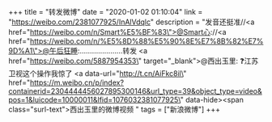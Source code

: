 +++
title = "转发微博"
date = "2020-01-02 01:10:04"
link = "https://weibo.com/2381077925/InAlVdqlc"
description = "发音还挺准//<a href=\"https://weibo.com/n/Smart%E5%BF%83\">@Smart心</a>://<a href=\"https://weibo.com/n/%E5%8D%88%E5%90%8E%E7%8B%82%E7%9D%A1\">@午后狂睡</a>:…………………转发 <a href=\"https://weibo.com/5887954353\" target=\"_blank\">@西出玉里</a>: ❓江苏卫视这个操作我惊了 <a data-url=\"http://t.cn/AiFkc8il\" href=\"https://m.weibo.cn/p/index?containerid=2304444456027895300146&url_type=39&object_type=video&pos=1&luicode=10000011&lfid=1076032381077925\" data-hide><span class=\"surl-text\">西出玉里的微博视频</span></a> "
tags = ["新浪微博"]
+++
